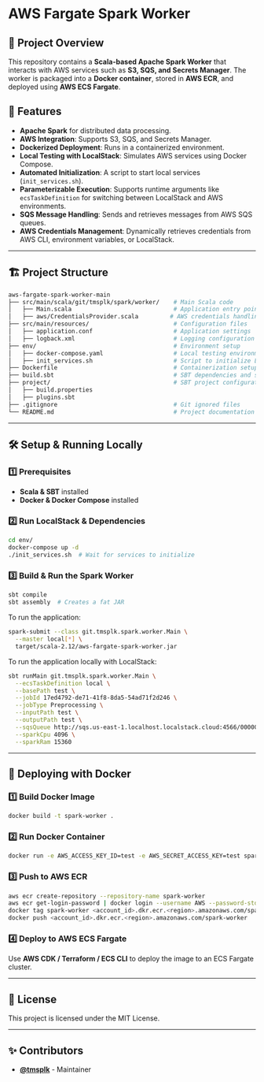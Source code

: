 # AWS Fargate Spark Worker

## 📌 Project Overview
This repository contains a **Scala-based Apache Spark Worker** that interacts with AWS services such as **S3, SQS, and Secrets Manager**. The worker is packaged into a **Docker container**, stored in **AWS ECR**, and deployed using **AWS ECS Fargate**.

## 🚀 Features
- **Apache Spark** for distributed data processing.
- **AWS Integration**: Supports S3, SQS, and Secrets Manager.
- **Dockerized Deployment**: Runs in a containerized environment.
- **Local Testing with LocalStack**: Simulates AWS services using Docker Compose.
- **Automated Initialization**: A script to start local services (`init_services.sh`).
- **Parameterizable Execution**: Supports runtime arguments like `ecsTaskDefinition` for switching between LocalStack and AWS environments.
- **SQS Message Handling**: Sends and retrieves messages from AWS SQS queues.
- **AWS Credentials Management**: Dynamically retrieves credentials from AWS CLI, environment variables, or LocalStack.

---

## 🏗 Project Structure
```bash
aws-fargate-spark-worker-main
├── src/main/scala/git/tmsplk/spark/worker/    # Main Scala code
│   ├── Main.scala                             # Application entry point
│   ├── aws/CredentialsProvider.scala         # AWS credentials handling
├── src/main/resources/                        # Configuration files
│   ├── application.conf                       # Application settings
│   ├── logback.xml                            # Logging configuration
├── env/                                       # Environment setup
│   ├── docker-compose.yaml                    # Local testing environment
│   ├── init_services.sh                       # Script to initialize LocalStack
├── Dockerfile                                 # Containerization setup
├── build.sbt                                  # SBT dependencies and settings
├── project/                                   # SBT project configurations
│   ├── build.properties
│   ├── plugins.sbt
├── .gitignore                                 # Git ignored files
└── README.md                                  # Project documentation
```

---

## 🛠 Setup & Running Locally

### 1️⃣ Prerequisites
- **Scala & SBT** installed
- **Docker & Docker Compose** installed

### 2️⃣ Run LocalStack & Dependencies
```bash
cd env/
docker-compose up -d
./init_services.sh  # Wait for services to initialize
```

### 3️⃣ Build & Run the Spark Worker
```bash
sbt compile
sbt assembly  # Creates a fat JAR
```
To run the application:
```bash
spark-submit --class git.tmsplk.spark.worker.Main \
  --master local[*] \
  target/scala-2.12/aws-fargate-spark-worker.jar
```

To run the application locally with LocalStack:
```bash
sbt runMain git.tmsplk.spark.worker.Main \
  --ecsTaskDefinition local \
  --basePath test \
  --jobId 17ed4792-de71-41f8-8da5-54ad71f2d246 \
  --jobType Preprocessing \
  --inputPath test \
  --outputPath test \
  --sqsQueue http://sqs.us-east-1.localhost.localstack.cloud:4566/000000000000/test-queue \
  --sparkCpu 4096 \
  --sparkRam 15360
```
---

## 🐳 Deploying with Docker
### 1️⃣ Build Docker Image
```bash
docker build -t spark-worker .
```

### 2️⃣ Run Docker Container
```bash
docker run -e AWS_ACCESS_KEY_ID=test -e AWS_SECRET_ACCESS_KEY=test spark-worker
```

### 3️⃣ Push to AWS ECR
```bash
aws ecr create-repository --repository-name spark-worker
aws ecr get-login-password | docker login --username AWS --password-stdin <account_id>.dkr.ecr.<region>.amazonaws.com
docker tag spark-worker <account_id>.dkr.ecr.<region>.amazonaws.com/spark-worker
docker push <account_id>.dkr.ecr.<region>.amazonaws.com/spark-worker
```

### 4️⃣ Deploy to AWS ECS Fargate
Use **AWS CDK / Terraform / ECS CLI** to deploy the image to an ECS Fargate cluster.

---

## 📜 License
This project is licensed under the MIT License.

---

## ✨ Contributors
- **[@tmsplk](https://github.com/tmsplk)** - Maintainer

